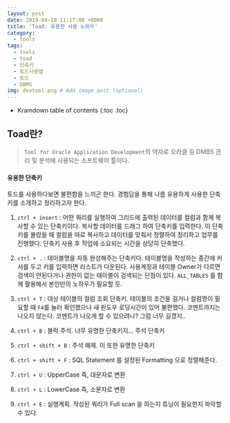 ```yaml
---
layout: post
date: 2019-04-10 11:17:00 +0900
title: 'Toad: 유용한 사용 노하우'
category:
  - tools
tags:
  - tools
  - toad
  - 단축키
  - 토드사용법
  - 토드
  - DBMS
img: devtool.png # Add image post (optional)
---
```


* Kramdown table of contents
{:toc .toc}

## Toad란?

>`Tool for Oracle Application Development`의 약자로 오라클 등 DMBS 관리 및 분석에 사용되는 소프트웨어 툴이다.

#### 유용한 단축키
토드를 사용하다보면 불편함을 느끼곤 한다.
경험담을 통해 나름 유용하게 사용한 단축키를 소개하고 정리하고자 한다.

1. `ctrl + insert` : 어떤 쿼리를 실행하여 그리드에 출력된 데이터를 컬럼과 함께 복사할 수 있는 단축키이다. 복사할 데이터를 드래그 하여 단축키를 입력한다. 이 단축키를 몰랐을 때 컬럼을 따로 복사하고 데이터를 맞춰서 정렬하여 정리하고 업무를 진행했다. 단축키 사용 후 작업에 소요되는 시간을 상당히 단축했다.

2. `ctrl + .` : 테이블명을 자동 완성해주는 단축키다. 테이블명을 작성하는 중간에 커서를 두고 키를 입력하면 리스트가 다운된다. 사용계정과 테이블 Owner가 다르면 검색이 안된다거나 권한이 없는 테이블이 검색되는 단점이 있다. `ALL_TABLES` 를 함께 활용해서 본인만의 노하우가 필요할 듯.

3. `ctrl + T` : 대상 테이블의 컬럼 조회 단축키. 테이블의 조건을 걸거나 컬럼명이 필요할 때 `F4`를 눌러 확인했으나 새 윈도우 로딩시간이 있어 불편했다. 코멘트까지는 나오지 않는다. 코멘트가 나오게 할 수 있으려나? 그럼 너무 길겠지..

4. `ctrl + B` : 블럭 주석. 너무 유명한 단축키지... 주석 단축키

5. `ctrl + shift + B` : 주석 해제. 이 또한 유명한 단축키

6. `ctrl + shift + F` : SQL Statement 를 설정된 Formatting 으로 정렬해준다.

7. `ctrl + U` : UpperCase 즉, 대문자로 변환

8. `ctrl + L` : LowerCase 즉, 소문자로 변환

9. `ctrl + E` : 실행계획. 작성된 쿼리가 Full scan 을 하는지 튜닝이 필요한지 파악할 수 있다.
